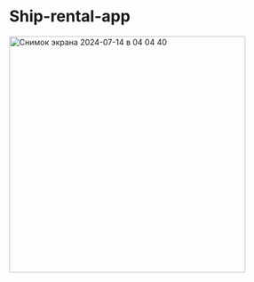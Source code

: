 # Ship-rental-app


<img width="425" alt="Снимок экрана 2024-07-14 в 04 04 40" src="https://github.com/user-attachments/assets/90bffb56-7c0d-464f-9594-3195c37603ef">
